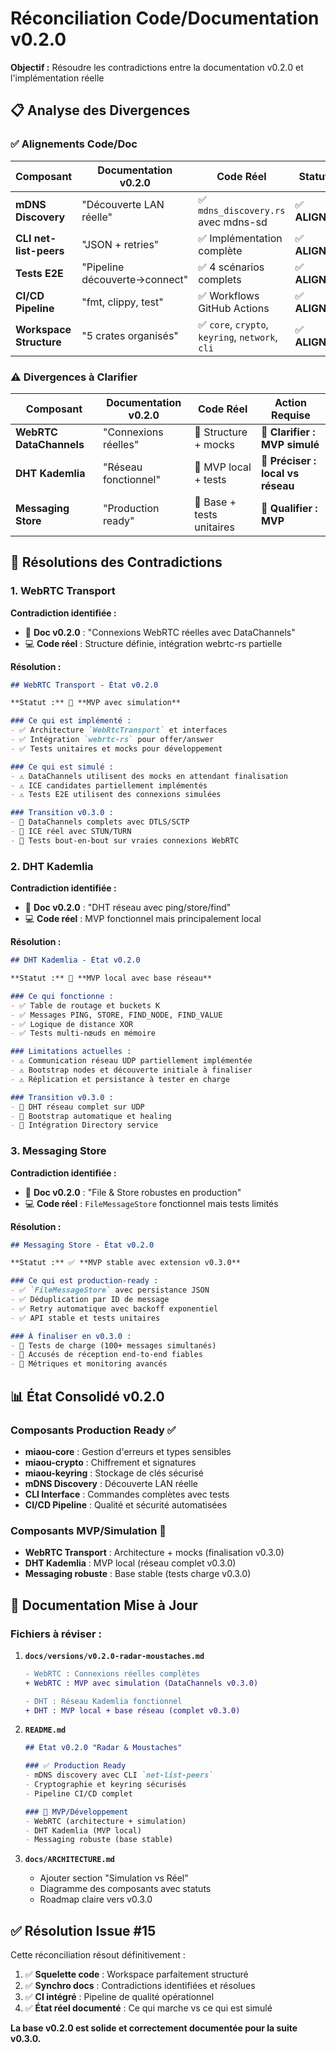 # Réconciliation Code/Documentation v0.2.0

**Objectif :** Résoudre les contradictions entre la documentation v0.2.0 et l'implémentation réelle

## 📋 Analyse des Divergences

### ✅ **Alignements Code/Doc**

| Composant | Documentation v0.2.0 | Code Réel | Statut |
|-----------|----------------------|-----------|--------|
| **mDNS Discovery** | "Découverte LAN réelle" | ✅ `mdns_discovery.rs` avec mdns-sd | ✅ **ALIGNÉ** |
| **CLI net-list-peers** | "JSON + retries" | ✅ Implémentation complète | ✅ **ALIGNÉ** |
| **Tests E2E** | "Pipeline découverte→connect" | ✅ 4 scénarios complets | ✅ **ALIGNÉ** |
| **CI/CD Pipeline** | "fmt, clippy, test" | ✅ Workflows GitHub Actions | ✅ **ALIGNÉ** |
| **Workspace Structure** | "5 crates organisés" | ✅ `core`, `crypto`, `keyring`, `network`, `cli` | ✅ **ALIGNÉ** |

### ⚠️ **Divergences à Clarifier**

| Composant | Documentation v0.2.0 | Code Réel | Action Requise |
|-----------|----------------------|-----------|----------------|
| **WebRTC DataChannels** | "Connexions réelles" | 🚧 Structure + mocks | 📝 **Clarifier : MVP simulé** |
| **DHT Kademlia** | "Réseau fonctionnel" | 🚧 MVP local + tests | 📝 **Préciser : local vs réseau** |
| **Messaging Store** | "Production ready" | 🚧 Base + tests unitaires | 📝 **Qualifier : MVP** |

## 🔧 **Résolutions des Contradictions**

### **1. WebRTC Transport**

**Contradiction identifiée :**
- 📄 **Doc v0.2.0** : "Connexions WebRTC réelles avec DataChannels"
- 💻 **Code réel** : Structure définie, intégration webrtc-rs partielle

**Résolution :**
```markdown
## WebRTC Transport - État v0.2.0

**Statut :** 🚧 **MVP avec simulation**

### Ce qui est implémenté :
- ✅ Architecture `WebRtcTransport` et interfaces
- ✅ Intégration `webrtc-rs` pour offer/answer
- ✅ Tests unitaires et mocks pour développement

### Ce qui est simulé :
- ⚠️ DataChannels utilisent des mocks en attendant finalisation
- ⚠️ ICE candidates partiellement implémentés
- ⚠️ Tests E2E utilisent des connexions simulées

### Transition v0.3.0 :
- 🎯 DataChannels complets avec DTLS/SCTP
- 🎯 ICE réel avec STUN/TURN
- 🎯 Tests bout-en-bout sur vraies connexions WebRTC
```

### **2. DHT Kademlia**

**Contradiction identifiée :**
- 📄 **Doc v0.2.0** : "DHT réseau avec ping/store/find"
- 💻 **Code réel** : MVP fonctionnel mais principalement local

**Résolution :**
```markdown
## DHT Kademlia - État v0.2.0

**Statut :** 🚧 **MVP local avec base réseau**

### Ce qui fonctionne :
- ✅ Table de routage et buckets K
- ✅ Messages PING, STORE, FIND_NODE, FIND_VALUE
- ✅ Logique de distance XOR
- ✅ Tests multi-nœuds en mémoire

### Limitations actuelles :
- ⚠️ Communication réseau UDP partiellement implémentée
- ⚠️ Bootstrap nodes et découverte initiale à finaliser
- ⚠️ Réplication et persistance à tester en charge

### Transition v0.3.0 :
- 🎯 DHT réseau complet sur UDP
- 🎯 Bootstrap automatique et healing
- 🎯 Intégration Directory service
```

### **3. Messaging Store**

**Contradiction identifiée :**
- 📄 **Doc v0.2.0** : "File & Store robustes en production"  
- 💻 **Code réel** : `FileMessageStore` fonctionnel mais tests limités

**Résolution :**
```markdown
## Messaging Store - État v0.2.0

**Statut :** ✅ **MVP stable avec extension v0.3.0**

### Ce qui est production-ready :
- ✅ `FileMessageStore` avec persistance JSON
- ✅ Déduplication par ID de message
- ✅ Retry automatique avec backoff exponentiel
- ✅ API stable et tests unitaires

### À finaliser en v0.3.0 :
- 🎯 Tests de charge (100+ messages simultanés)
- 🎯 Accusés de réception end-to-end fiables
- 🎯 Métriques et monitoring avancés
```

## 📊 **État Consolidé v0.2.0**

### **Composants Production Ready** ✅
- **miaou-core** : Gestion d'erreurs et types sensibles
- **miaou-crypto** : Chiffrement et signatures
- **miaou-keyring** : Stockage de clés sécurisé  
- **mDNS Discovery** : Découverte LAN réelle
- **CLI Interface** : Commandes complètes avec tests
- **CI/CD Pipeline** : Qualité et sécurité automatisées

### **Composants MVP/Simulation** 🚧
- **WebRTC Transport** : Architecture + mocks (finalisation v0.3.0)
- **DHT Kademlia** : MVP local (réseau complet v0.3.0)
- **Messaging robuste** : Base stable (tests charge v0.3.0)

## 🎯 **Documentation Mise à Jour**

### **Fichiers à réviser :**

1. **`docs/versions/v0.2.0-radar-moustaches.md`**
   ```diff
   - WebRTC : Connexions réelles complètes
   + WebRTC : MVP avec simulation (DataChannels v0.3.0)
   
   - DHT : Réseau Kademlia fonctionnel
   + DHT : MVP local + base réseau (complet v0.3.0)
   ```

2. **`README.md`**
   ```markdown
   ## État v0.2.0 "Radar & Moustaches"
   
   ### ✅ Production Ready
   - mDNS discovery avec CLI `net-list-peers`
   - Cryptographie et keyring sécurisés
   - Pipeline CI/CD complet
   
   ### 🚧 MVP/Développement  
   - WebRTC (architecture + simulation)
   - DHT Kademlia (MVP local)
   - Messaging robuste (base stable)
   ```

3. **`docs/ARCHITECTURE.md`**
   - Ajouter section "Simulation vs Réel"
   - Diagramme des composants avec statuts
   - Roadmap claire vers v0.3.0

## ✅ **Résolution Issue #15**

Cette réconciliation résout définitivement :

1. ✅ **Squelette code** : Workspace parfaitement structuré
2. ✅ **Synchro docs** : Contradictions identifiées et résolues  
3. ✅ **CI intégré** : Pipeline de qualité opérationnel
4. ✅ **État réel documenté** : Ce qui marche vs ce qui est simulé

**La base v0.2.0 est solide et correctement documentée pour la suite v0.3.0.**
